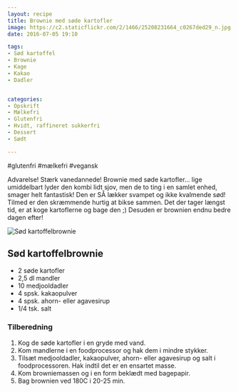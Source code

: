 ```yaml
---
layout: recipe
title: Brownie med søde kartofler
image: https://c2.staticflickr.com/2/1466/25208231664_c0267ded29_n.jpg
date: 2016-07-05 19:10

tags:
- Sød kartoffel
- Brownie
- Kage
- Kakao
- Dadler


categories:
- Opskrift
- Mælkefri
- Glutenfri
- Hvidt, raffineret sukkerfri
- Dessert 
- Sødt

---
```


#glutenfri #mælkefri #vegansk 

Advarelse! Stærk vanedannede! Brownie med søde kartofler... lige umiddelbart lyder den kombi lidt sjov, men de to ting i en samlet enhed, smager helt fantastisk! Den er SÅ lækker svampet og ikke kvalmende sød! Tilmed er den skræmmende hurtig at bikse sammen. Det der tager længst tid, er at koge kartoflerne og bage den ;) Desuden er brownien endnu bedre dagen efter!




![Sød kartoffelbrownie](https://c2.staticflickr.com/2/1466/25208231664_c0267ded29_z.jpg) 



## Sød kartoffelbrownie
- 2 søde kartofler
- 2,5 dl mandler
- 10 medjooldadler
- 4 spsk. kakaopulver
- 4 spsk. ahorn- eller agavesirup
- 1/4 tsk. salt





### Tilberedning
1. Kog de søde kartofler i en gryde med vand. 
2. Kom mandlerne i en foodprocessor og hak dem i mindre stykker. 
3. Tilsæt medjooldadler, kakaopulver, ahorn- eller agavesirup og salt i foodprocessoren. Hak indtil det er en ensartet masse.
4. Kom browniemassen og i en form beklædt med bagepapir.
5. Bag brownien ved 180C i 20-25 min. 


 